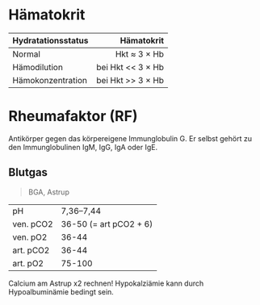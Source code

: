 # Hämatokrit

Hydratationsstatus | Hämatokrit       
------------------ | ----------------:
Normal             |      Hkt ≈ 3 × Hb
Hämodilution       | bei Hkt << 3 × Hb
Hämokonzentration  | bei Hkt >> 3 × Hb

# Rheumafaktor (RF)

Antikörper gegen das körpereigene Immunglobulin G. Er selbst gehört zu den Immunglobulinen IgM, IgG, IgA oder IgE. 

## Blutgas

> BGA, Astrup

|           |                        |
|-----------|------------------------|
| pH        | 7,36–7,44            |
| ven. pCO2 | 36-50 (= art pCO2 + 6) |
| ven. pO2  | 36-44                  |
| art. pCO2 | 36-44                  |
| art. pO2  | 75-100                 |

Calcium am Astrup x2 rechnen!
Hypokalziämie kann durch Hypoalbuminämie bedingt sein.

